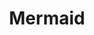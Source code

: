 ---
pid: ls58
title: Mermaid
location_transcription: Logan Square
coordinates: "[-75.171034983714, 39.957871318785]"
zipcode: '12571'
gen_neighborhood: 
neighborhood: 
outside_phl: 'Red Hook NY '
age: '3'
age_range: "<6"
instagram: 
image_file_name: ls_58.jpg
proposal_transcription: 
topic: Person
topic_summary: '0'
type: Other No Form
keywords_other: 
credit: Nalley
image_labels: 
twitter: 
facebook: 
permalink: "/monuments/ls58/"
layout: item-page
---